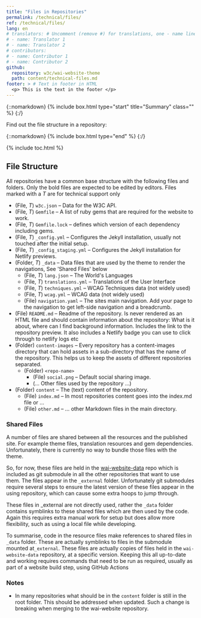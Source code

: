 ```yaml
---
title: "Files in Repositories"
permalink: /technical/files/
ref: /technical/files/
lang: en
# translators: # Uncomment (remove #) for translations, one - name line per translator.
# - name: Translator 1
# - name: Translator 2
# contributors:
# - name: Contributor 1
# - name: Contributor 2
github:
  repository: w3c/wai-website-theme
  path: content/technical-files.md
footer: > # Text in footer in HTML
  <p> This is the text in the footer </p>
---
```


{::nomarkdown}
{% include box.html type="start" title="Summary" class="" %}
{:/}

Find out the file structure in a repository:

{::nomarkdown}
{% include box.html type="end" %}
{:/}

{% include toc.html %}


## File Structure

All repositories have a common base structure with the following files
and folders. Only the bold files are expected to be edited by editors.
Files marked with a _T_ are for technical support only

-   (File, _T_) `w3c.json` – Data for the W3C API.
-   (File, _T_) `Gemfile` – A list of ruby gems that are required for the website to work.
-   (File, _T_) `Gemfile.lock` – defines which version of each dependency including gems.
-   (File, _T_) `_config.yml` – Configures the Jekyll installation, usually not touched after the initial setup.
-   (File, _T_) `_config_staging.yml` – Configures the Jekyll installation for Netlify previews.
-   (Folder, _T_) `_data` – Data files that are used by the theme to render the
    navigations, See 'Shared Files' below
    -   (File, _T_) `lang.json` – The World's Languages
    -   (File, _T_) `translations.yml` – Translations of the User Interface
    -   (File, _T_) `techniques.yml` – WCAG Techniques data (not widely used)
    -   (File, _T_) `wcag.yml` – WCAG data (not widely used)
    -   (File) `navigation.yaml` – The sites main navigation. Add your page to the navigation to get left-side navigation and a breadcrumb.
-   (File) `README.md` – Readme of the repository. Is never rendered as an HTML file and should contain information about the repository: What is it about, where can I find background information. Includes the link to the repository preview. It also includes a Netlify badge you can use to click through to netlify logs etc
-   (Folder) `content-images` – Every repository has a content-images directory that can hold assets in a sub-directory that has the name of the repository. This helps us to keep the assets of different repositories separated.
    -  (Folder) `<repo-name>`
       +  (File) `social.png` – Default social sharing image.
       +  (… Other files used by the repository …)
- (Folder) `content` – The (text) content of the repository.
  - (File) `index.md` – In most repositories content goes into the index.md file or …
  - (File) `other.md` – … other Markdown files in the main directory.

### Shared Files

A number of files are shared between all the resources and the published site. For example theme files, translation resources and gem dependencies. Unfortunately, there is currently no way to bundle those files with the theme.

So, for now, these files are held in the [wai-website-data](https://github.com/w3c/wai-website-data) repo which is included as git submodule in all the other repositories that want to use them. The files appear in the `_external` folder. Unfortunately git submodules require several steps to ensure the latest version of these files appear in the using repository, which can cause some extra hoops to jump through.

These files in _external are not directly used, rather the `_data` folder contains symblinks to these shared files which are then used by the code. Again this requires extra manual work for setup but does allow more flexibility, such as using a local file while developing.

To summarise, code in the resource files make references to shared files in `_data` folder. These are actually symblinks to files in the submodule mounted at`_external`. These files are actually copies of files held in the `wai-website-data` repository, at a specific version. Keeping this all up-to-date and working requires commands that need to be run as required, usually as part of a website build step, using GitHub Actions

### Notes

- In many repositories what should be in the `content` folder is still in the root folder. This should be addressed when updated. Such a change is breaking when merging to the wai-website repository.

